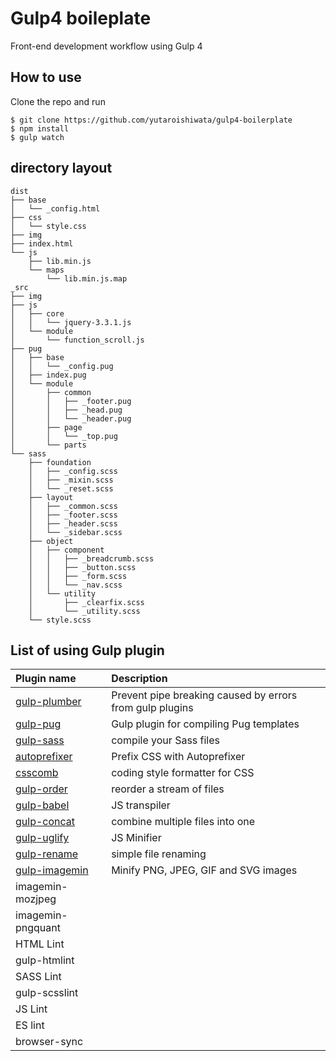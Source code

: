 # Gulp4 boileplate
Front-end development workflow using Gulp 4

## How to use
Clone the repo and run
```
$ git clone https://github.com/yutaroishiwata/gulp4-boilerplate
$ npm install
$ gulp watch
```

## directory layout
```
dist
├── base
│   └── _config.html
├── css
│   └── style.css
├── img
├── index.html
└── js
    ├── lib.min.js
    └── maps
        └── lib.min.js.map
_src
├── img
├── js
│   ├── core
│   │   └── jquery-3.3.1.js
│   └── module
│       └── function_scroll.js
├── pug
│   ├── base
│   │   └── _config.pug
│   ├── index.pug
│   └── module
│       ├── common
│       │   ├── _footer.pug
│       │   ├── _head.pug
│       │   └── _header.pug
│       ├── page
│       │   └── _top.pug
│       └── parts
└── sass
    ├── foundation
    │   ├── _config.scss
    │   ├── _mixin.scss
    │   └── _reset.scss
    ├── layout
    │   ├── _common.scss
    │   ├── _footer.scss
    │   ├── _header.scss
    │   └── _sidebar.scss
    ├── object
    │   ├── component
    │   │   ├── _breadcrumb.scss
    │   │   ├── _button.scss
    │   │   ├── _form.scss
    │   │   └── _nav.scss
    │   └── utility
    │       ├── _clearfix.scss
    │       └── _utility.scss
    └── style.scss
```

## List of using Gulp plugin

|Plugin name        | Description                         
|:------------------|:----------------------------------
| [gulp-plumber](https://www.npmjs.com/package/gulp-plumber) | Prevent pipe breaking caused by errors from gulp plugins |
| [gulp-pug](https://www.npmjs.com/package/gulp-pug)        | Gulp plugin for compiling Pug templates              |
| [gulp-sass](https://www.npmjs.com/package/gulp-sass)       | compile your Sass files      |
| [autoprefixer](https://www.npmjs.com/package/gulp-autoprefixer) | Prefix CSS with Autoprefixer              |
| [csscomb](https://www.npmjs.com/package/csscomb)           | coding style formatter for CSS              |
| [gulp-order](https://www.npmjs.com/package/gulp-order)     | reorder a stream of files                            |
| [gulp-babel](https://www.npmjs.com/package/gulp-babel)     | JS transpiler                            |
| [gulp-concat](https://www.npmjs.com/package/gulp-concat)   | combine multiple files into one                      |
| [gulp-uglify](https://www.npmjs.com/package/gulp-uglify)    | JS Minifier                       |
| [gulp-rename](https://www.npmjs.com/package/gulp-rename)    | simple file renaming                    |
| [gulp-imagemin](https://www.npmjs.com/package/gulp-imagemin)     | Minify PNG, JPEG, GIF and SVG images      |
| imagemin-mozjpeg  |                                           |
| imagemin-pngquant |                                           |
| HTML Lint         |                                           |
| gulp-htmlint      |                            |
| SASS Lint         |                                           |
| gulp-scsslint     |                                           |
| JS Lint           |                                           |
| ES lint           |                                           |
| browser-sync      |                                           |


